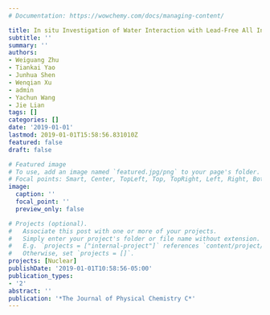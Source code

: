 ```yaml
---
# Documentation: https://wowchemy.com/docs/managing-content/

title: In situ Investigation of Water Interaction with Lead-Free All Inorganic Perovskite (Cs2SnIxCl6-x)
subtitle: ''
summary: ''
authors:
- Weiguang Zhu
- Tiankai Yao
- Junhua Shen
- Wenqian Xu
- admin
- Yachun Wang
- Jie Lian
tags: []
categories: []
date: '2019-01-01'
lastmod: 2019-01-01T15:58:56.831010Z
featured: false
draft: false

# Featured image
# To use, add an image named `featured.jpg/png` to your page's folder.
# Focal points: Smart, Center, TopLeft, Top, TopRight, Left, Right, BottomLeft, Bottom, BottomRight.
image:
  caption: ''
  focal_point: ''
  preview_only: false

# Projects (optional).
#   Associate this post with one or more of your projects.
#   Simply enter your project's folder or file name without extension.
#   E.g. `projects = ["internal-project"]` references `content/project/deep-learning/index.md`.
#   Otherwise, set `projects = []`.
projects: [Nuclear]
publishDate: '2019-01-01T10:58:56-05:00'
publication_types:
- '2'
abstract: ''
publication: '*The Journal of Physical Chemistry C*'
---
```

